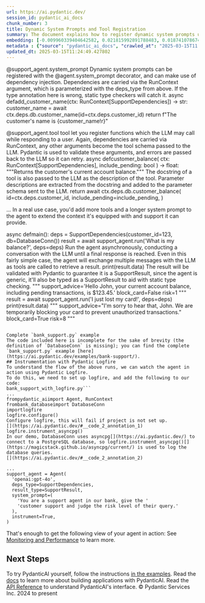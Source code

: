 ```yaml
---
url: https://ai.pydantic.dev/
session_id: pydantic_ai_docs
chunk_number: 3
title: Dynamic System Prompts and Tool Registration
summary: The document explains how to register dynamic system prompts using the @agent.system_prompt decorator, incorporating dependency injection via the RunContext argument. It also details the registration of functions as tools that the LLM can invoke when responding to users, with dependencies similarly managed through RunContext.
embedding: [-0.009960339404642582, 0.021815992891788483, 0.018741078674793243, -0.017800047993659973, -0.00036841825931333005, -0.01528179831802845, 0.01383711863309145, 0.0425981804728508, 0.0017081021796911955, 0.006222727242857218, 0.02449329011142254, -0.037614695727825165, -0.002234946470707655, -0.049119118601083755, 0.028336934745311737, 0.021140042692422867, -0.036262791603803635, 0.030722644180059433, -0.021219566464424133, 0.017959095537662506, 0.052008479833602905, 0.03769421949982643, 0.028124870732426643, 0.028814075514674187, -0.024970432743430138, -0.022823292762041092, -0.024639083072543144, 0.027356142178177834, -0.0032836648169904947, -0.056673869490623474, 0.04503690451383591, -0.020954487845301628, -0.01977488584816456, 0.02955629676580429, -0.0035454302560538054, 0.005480506457388401, 0.030139470472931862, -0.015586638823151588, 0.014619100838899612, 0.014062435366213322, 0.008217445574700832, -0.02950328215956688, 0.008091533556580544, 0.019602583721280098, -0.052247051149606705, 0.03605072945356369, 0.02194853313267231, 0.01634211465716362, 0.0026425053365528584, -0.0061564575880765915, -0.062452588230371475, 0.025593368336558342, -0.022849801927804947, 0.010967639274895191, -0.010152521543204784, 0.002967227017506957, 0.004171679262071848, 0.015414337627589703, -0.014658862724900246, -0.018012112006545067, -0.007408955134451389, -0.005507014226168394, -0.01893988810479641, 0.0013610144378617406, -0.06467925012111664, 0.014844418503344059, -0.04143183305859566, 0.03374454379081726, -0.045514047145843506, -0.004025885835289955, 0.03618327155709267, 0.03769421949982643, -0.04880102351307869, -0.03194200620055199, -0.018078381195664406, -0.025805430486798286, 0.051716893911361694, 0.03856898099184036, 0.0016658551758155227, -0.04039802402257919, -0.02945026569068432, -0.027170587331056595, -0.049331184476614, 0.03204803913831711, 0.03167692944407463, -0.053545936942100525, -0.08079604804515839, 0.008953039534389973, 0.006438103970140219, -0.019615838304162025, 0.0073493123054504395, 0.008224072866141796, 0.013088271021842957, 0.015785448253154755, 0.076024629175663, 0.0361037477850914, 0.008462644182145596, -0.03628930076956749, -0.011630336754024029, 0.030643120408058167, 0.0543941892683506, -0.009284388273954391, -0.037959299981594086, -0.03803882375359535, 0.06510337442159653, 0.008422882296144962, 0.003750866511836648, -0.025354797020554543, -0.04071611911058426, 0.026150032877922058, -0.1232086718082428, 0.00721014617010951, 0.010205538012087345, 0.009165102615952492, -0.03369152918457985, 0.024519797414541245, -0.01740242913365364, -0.015361322090029716, 0.015560131520032883, -0.07284367829561234, -0.05964275076985359, 0.0005993267986923456, 0.01153755933046341, -0.0020692721009254456, 0.032233595848083496, -0.005808541551232338, -0.01206109020859003, -0.036554381251335144, -0.04013294354081154, -0.00888014305382967, 0.03451327234506607, 0.027462173253297806, 0.011802637949585915, -0.0004663731961045414, -0.02577892318367958, -0.01758798584342003, -0.003893346292898059, 0.0018025365425273776, -0.04943721368908882, 0.021802740171551704, 0.014804656617343426, -0.02671995386481285, 0.005762152373790741, -0.01810488849878311, -0.045752618461847305, 0.0028877032455056906, -0.020901471376419067, -0.0059874695725739, -0.05577259883284569, -0.0010354644618928432, 0.030006932094693184, 0.014778148382902145, -0.048403408378362656, -0.031835976988077164, -0.01929774321615696, 0.011703233234584332, 0.020662900060415268, 0.048111818730831146, 0.013916642405092716, -0.02348599024116993, -0.008151176385581493, 0.005096141714602709, -0.025275273248553276, -0.021564168855547905, -0.020503852516412735, -0.04135230928659439, -0.034672319889068604, -0.016660209745168686, -0.073638916015625, -0.033426448702812195, -0.0043042185716331005, -0.019244728609919548, -0.025805430486798286, -0.014526323415338993, 0.036024224013090134, -0.03233962506055832, -0.013306960463523865, -0.036368824541568756, -0.02685249224305153, -0.05078911781311035, -0.03878104314208031, -0.04591166600584984, -0.01574568636715412, -0.018144650384783745, -0.030484072864055634, -0.017614493146538734, 0.0062392945401370525, 0.005208800546824932, 0.016183067113161087, 0.05651482194662094, 0.02907915599644184, 0.028999632224440575, 0.0004419362230692059, 0.009198238141834736, -0.0059410808607935905, -0.04609721899032593, 0.051133718341588974, 0.008131295442581177, 0.003714418038725853, -0.010901370085775852, 0.015825210139155388, 0.03008645586669445, 0.053651969879865646, 0.011663471348583698, -0.0062956237234175205, -0.015242036432027817, -0.009801291860640049, 0.0006353610078804195, -0.027117570862174034, -0.002562981564551592, 0.018979649990797043, -0.04819134250283241, 0.031888991594314575, -0.02389686368405819, -0.04018596187233925, 0.0027601339388638735, -0.007276415824890137, 0.026362096890807152, -0.007283042650669813, 0.009781411848962307, -0.005904632620513439, 0.021975040435791016, 0.012617755681276321, -0.022849801927804947, -0.01811814308166504, 0.027753761038184166, 0.06181639805436134, -0.04161738604307175, 0.032710734754800797, 0.008833753876388073, 0.02000020258128643, -0.009900696575641632, 0.019682107493281364, 0.004453325644135475, 0.05863545089960098, -0.033665020018815994, 0.029132170602679253, 0.02512948028743267, 0.0016708254115656018, -0.018900126218795776, 0.02926471084356308, 0.016434891149401665, 0.027303125709295273, -0.0061100684106349945, 0.007958994247019291, 0.015652909874916077, -0.011809265241026878, -0.02772725373506546, 0.06907956302165985, 0.022107580676674843, 0.03928469121456146, -0.009894070215523243, -0.004486460238695145, -0.03194200620055199, -0.019562823697924614, -0.041908975690603256, -0.009774784557521343, -0.01917845755815506, -0.004754852969199419, -0.025884954258799553, -0.00021351277246139944, 0.011670098640024662, -0.043976590037345886, -0.010179029777646065, 0.015825210139155388, -0.02697177790105343, 0.01542759221047163, -0.010815219022333622, -0.036262791603803635, -0.015348068438470364, 0.030881691724061966, 0.029158679768443108, 0.036554381251335144, -0.009105459786951542, -0.024506544694304466, -0.005576597526669502, -0.004556043539196253, 0.055613551288843155, 0.02502344734966755, 0.045514047145843506, -0.04328738525509834, 0.009907323867082596, 0.015851717442274094, 0.037084538489580154, -0.023459482938051224, 0.006911932490766048, -0.03066962957382202, -0.034301210194826126, -0.015082989819347858, 0.04821785166859627, -0.027104318141937256, 0.00832347758114338, 0.0062127867713570595, -0.017428938299417496, 0.025871699675917625, -0.03793279081583023, 0.04198849946260452, 0.004781360737979412, -0.005434117279946804, 0.0013924925588071346, -0.007899351418018341, 0.032366134226322174, -0.03485787659883499, -0.02247869037091732, 0.025792177766561508, 0.03268422931432724, 0.012968985363841057, 0.018555523827672005, 0.03854247182607651, -0.03162391111254692, 0.007826454937458038, 0.039205167442560196, 0.03984135761857033, 0.006149830296635628, -0.00897292047739029, 0.0034029504749923944, 0.044745318591594696, -0.022226866334676743, 0.042995795607566833, -0.02412218041718006, -0.05503037944436073, -0.001240900601260364, 0.05184943228960037, -0.014499816112220287, -0.0162360817193985, -0.022876309230923653, 0.03936421498656273, -0.005000050645321608, -0.017428938299417496, -0.0036150135565549135, -0.007064352743327618, -0.052591655403375626, 0.00958260241895914, 0.009052444249391556, 0.011086924932897091, -0.007892724126577377, 0.01043748203665018, 0.008515659719705582, 0.0026441619265824556, 0.0601729117333889, -0.046176742762327194, 0.0046024322509765625, -0.05556053668260574, -0.03252518177032471, -0.009503078646957874, 0.040742628276348114, 0.038675010204315186, 0.015043227933347225, 0.014049181714653969, -0.0004754852852784097, -0.016249336302280426, 0.03652787208557129, 0.018303697928786278, 0.02608376368880272, -0.012637636624276638, 0.006613718345761299, -0.03379755839705467, -0.025937970727682114, -0.020676154643297195, -0.0010031579295173287, -0.06542146950960159, 0.00964224524796009, -0.00973502267152071, 0.00482443580403924, 0.001649287762120366, 0.014870925806462765, 0.0022183789405971766, -0.04591166600584984, 0.010072997771203518, 0.0037674338091164827, 0.07040495425462723, 0.01554687786847353, -0.03947024792432785, 0.000588972179684788, -0.043154843151569366, -0.042810242623090744, -0.01530830655246973, -0.007408955134451389, 0.008403001353144646, 0.007508359849452972, 0.0310407392680645, -0.011318868957459927, 0.04061008617281914, 0.030775660648941994, 0.054606251418590546, 0.04238611459732056, -0.0178133025765419, 0.007693915162235498, 0.0020030024461448193, 0.024082418531179428, 0.0745932012796402, -0.1030096635222435, -0.014937195926904678, -0.04418865218758583, -0.027594713494181633, 0.006199532654136419, 0.037084538489580154, 0.020397821441292763, 0.06324782222509384, -0.00035992744960822165, 0.013055135495960712, -0.009450063109397888, -0.0053844149224460125, -0.021285835653543472, 0.006378461141139269, 0.038383424282073975, 0.048138327896595, 0.009483197703957558, 0.011305615305900574, -0.03202152997255325, 0.0669059157371521, -0.040795642882585526, 0.014592593535780907, -0.020371314138174057, -0.013373230583965778, -0.05434117466211319, -0.02673320658504963, -0.00790597777813673, 0.03461930528283119, 0.042571671307086945, -0.044400714337825775, -0.07825129479169846, 0.00949645135551691, -0.029105663299560547, -0.03027201071381569, 0.05349292233586311, -0.003512295428663492, -0.04384405165910721, 0.01569267176091671, -0.01916520483791828, 0.026401858776807785, 0.014314260333776474, 0.00823070015758276, -0.03440723940730095, -0.04874800890684128, -0.02229313552379608, 0.0051458440721035, 0.02613678015768528, -0.012657517567276955, -0.015705924481153488, 0.014340768568217754, -0.0445067472755909, -0.008840381167829037, 0.06483829766511917, -0.003916540648788214, 0.019973695278167725, -0.044400714337825775, -0.036368824541568756, 0.041458338499069214, 0.009397046640515327, 0.0016641984693706036, -0.023379959166049957, -0.017137350514531136, 0.025394558906555176, -0.05002038925886154, -0.049331184476614, 0.06133925914764404, 0.011829146184027195, 0.03557358682155609, 0.012975611723959446, 0.04668039456009865, 0.04090167582035065, -0.03051058202981949, 0.033665020018815994, -0.011862280778586864, 0.020132742822170258, 0.008780738338828087, 0.013114778324961662, 0.022849801927804947, 0.006686615291982889, 0.010702560655772686, -0.002200154820457101, -0.02360527589917183, -0.0028230901807546616, -0.02502344734966755, -0.04519595205783844, -0.031888991594314575, -0.008807246573269367, 0.02690550871193409, 0.018794093281030655, 0.04288976639509201, -0.026229556649923325, -0.013519023545086384, 0.048933565616607666, -0.006689928937703371, 0.0033996368292719126, -0.006905305199325085, -0.02979486808180809, -0.03244565799832344, -0.0015391143970191479, 0.02902613952755928, 0.011491170153021812, 0.06998082995414734, -0.015228782780468464, -0.0016981617081910372, -0.005907945800572634, 0.01062303688377142, -0.015348068438470364, -0.0056726885959506035, 0.00814454909414053, 0.02177623100578785, 0.018144650384783745, -0.017481952905654907, 0.02577892318367958, -0.0006026403279975057, -0.04678642749786377, 0.0012566396035254002, -0.005470565985888243, 0.004599119070917368, 0.03345295786857605, -0.039390724152326584, 0.008237326517701149, -0.00044317878200672567, 0.03369152918457985, -0.00046140296035446227, 0.0051160226576030254, -0.0023989640176296234, 0.008190938271582127, -8.791092841420323e-05, -0.02083520218729973, 0.030775660648941994, -0.02536804974079132, 0.0067793927155435085, 0.030881691724061966, 0.04198849946260452, -0.040742628276348114, -0.011080297641456127, -0.031199786812067032, 0.0009426868637092412, -0.007919232361018658, 0.018688062205910683, -0.004078901372849941, -0.003624954028055072, 0.021034009754657745, -0.024639083072543144, 0.021272581070661545, 0.008588556200265884, -0.0020295102149248123, -0.03332041949033737, -0.00976153090596199, 0.010238672606647015, 0.017018064856529236, 0.0013369916705414653, -0.02123281918466091, 0.009204864501953125, 0.0009948742808774114, 0.034433748573064804, 0.021325597539544106, 0.0013643279671669006, 0.005281697027385235, 0.05314831808209419, -0.0027932689990848303, 0.007070979569107294, -0.006116695702075958, 0.02254495956003666, -0.005576597526669502, -0.01664695516228676, -0.03570612892508507, 0.009244626387953758, -0.033532481640577316, 0.014764894731342793, -0.036845967173576355, 0.02300884760916233, -0.005709136836230755, 0.008217445574700832, 0.04559357091784477, 0.051186736673116684, -0.009635617956519127, -0.041458338499069214, 0.002390680368989706, -0.0008006211137399077, 0.04365849494934082, -0.013048509135842323, -0.017773540690541267, 0.05497736483812332, -0.00012446282198652625, -0.01846274547278881, -0.024466782808303833, -0.00982780009508133, 0.018316952511668205, -0.0059145730920135975, -0.044930871576070786, 0.01964234560728073, 0.027356142178177834, -0.011968311853706837, 0.0027965824119746685, -0.010914623737335205, 0.006043798755854368, 0.020371314138174057, -0.020689407363533974, -0.025739161297678947, -0.009357284754514694, -0.011133314110338688, 0.010881489142775536, -0.027223603799939156, 0.0074487170204520226, 0.005835049320012331, 0.014950449578464031, -0.02490416169166565, 9.003363084048033e-05, 0.02748868241906166, -0.03228661045432091, -0.019682107493281364, 0.024161942303180695, 0.015666162595152855, 0.0007815685821697116, 0.030245501548051834, 0.036368824541568756, -0.013876880519092083, 0.02548733539879322, -0.00903256330639124, -0.014314260333776474, -0.014923942275345325, -0.03835691511631012, -0.055666569620370865, 0.025858446955680847, -0.014645609073340893, 0.04967578500509262, 0.021577421575784683, -0.007614391390234232, -0.0023459482472389936, 0.008456016890704632, 0.026163287460803986, -0.015785448253154755, 0.014937195926904678, 0.013439499773085117, -0.006517627276480198, 0.00028972295694984496, -0.0007306237239390612, 0.03416867181658745, -0.04365849494934082, 0.028310425579547882, 0.05129276588559151, -0.007057725917547941, -0.00019528859411366284, -0.008714469149708748, 0.04609721899032593, -0.01206771656870842, -0.004764793440699577, -0.03297581523656845, 0.043393414467573166, 0.03846294805407524, -0.007866215892136097, -0.024745116010308266, 0.012074343860149384, -0.0033399942331016064, -0.030165979638695717, 0.003225678810849786, 0.038091838359832764, -0.020145995542407036, -0.017097588628530502, -0.031411848962306976, 0.051478322595357895, -0.0025795490946620703, 0.01292259618639946, -0.007753557991236448, 0.006646853405982256, -0.010835099965333939, 0.00299373478628695, 0.04023897647857666, -0.06674686819314957, 0.02868153713643551, 0.015944495797157288, 0.0004655448137782514, -0.011133314110338688, 0.023578768596053123, 0.016620447859168053, 0.0020957801025360823, 0.039788343012332916, 0.0178133025765419, -0.058741483837366104, -0.006583896931260824, 0.013611801899969578, 0.0030351534951478243, -0.027939315885305405, 0.006120008882135153, -0.0013071703724563122, -0.0361037477850914, -0.008721095509827137, 0.04023897647857666, 0.016010764986276627, -0.020464090630412102, -0.043207861483097076, 0.025990985333919525, 0.04922515153884888, -0.016209574416279793, 0.050895147025585175, 0.020808693021535873, 0.025566859170794487, 0.034725334495306015, 0.015613147057592869, -0.008813873864710331, 0.003919854294508696, -0.0007724564638920128, 0.0020096295047551394, 0.014446799643337727, -0.021405121311545372, 0.018621793016791344, -0.018476000055670738, -0.06780718266963959, -0.008615064434707165, -0.016209574416279793, -0.0006262488896027207, -0.0087277228012681, -0.04548753798007965, -0.01114656776189804, 0.0010313226375728846, -0.008873515762388706, 0.042677704244852066, -0.019801393151283264, -0.03451327234506607, 0.010026609525084496, -0.04034500941634178, 0.020636392757296562, -0.03162391111254692, -0.0031875737477093935, -0.018250681459903717, 0.002241573529317975, 0.012412319891154766, -0.02713082544505596, -0.01681925542652607, 0.036792952567338943, -0.015255291014909744, -0.04095469042658806, 0.011471289210021496, -0.027753761038184166, -0.007170384284108877, 0.03859548643231392, 0.028655029833316803, 0.019629092887043953, -0.018900126218795776, 0.006438103970140219, 0.0053015779703855515, -0.03570612892508507, 0.00724328076466918, -0.029185187071561813, -0.07708494365215302, 0.0034824740141630173, -0.041564371436834335, -0.021378614008426666, 0.005652807652950287, -0.03138534352183342, -0.02136535942554474, -0.003721045097336173, -0.007713796105235815, -0.013061762787401676, 0.009483197703957558, 0.030404549092054367, -0.032472163438797, 0.03305533900856972, -0.02955629676580429, 0.010782084427773952, 0.010788710787892342, -0.0135389044880867, 0.0418824665248394, 0.019032664597034454, -0.020318297669291496, -0.007707168813794851, -0.011053790338337421, -0.007687287870794535, -0.02343297377228737, 0.010165776126086712, -0.007183638401329517, 0.05996084585785866, -0.017150605097413063, -0.007886096835136414, -0.013406365178525448, -0.0038602114655077457, 0.01728314347565174, 0.019257981330156326, 0.0036481483839452267, -0.02921169437468052, -0.010039863176643848, -0.007064352743327618, 0.03061661310493946, -0.050948165357112885, -0.0036481483839452267, -0.007806573528796434, 0.009728395380079746, -0.040689609944820404, 0.024996940046548843, -0.00826383475214243, -0.027541697025299072, -0.011504423804581165, 0.036368824541568756, -0.02762122079730034, -0.005195546429604292, -0.03644834831357002, -0.03469882905483246, -0.04214754328131676, -0.08387096226215363, -0.029635820537805557, -0.002269738120958209, -0.007978875190019608, 0.020755678415298462, -0.0020030024461448193, 0.02253170683979988, -0.0924065038561821, -0.0061266361735761166, 0.0025878327433019876, 0.007143876515328884, 0.010364584624767303, 0.0027071181684732437, 0.03162391111254692, 0.04951673746109009, -0.016726478934288025, -0.02459932118654251, -0.0041915602050721645, 0.028098363429307938, -0.029370741918683052, -0.01369132474064827, 0.01958933100104332, -0.03146486356854439, 0.030192486941814423, 0.010808591730892658, 0.04352595657110214, 0.008992801420390606, -0.02565963752567768, -0.015056481584906578, -0.0745932012796402, 0.04792626574635506, -0.004039139952510595, -0.008714469149708748, -0.008648199029266834, 0.03109375573694706, 0.03292280063033104, -0.0032853216398507357, -0.003416204359382391, -0.030881691724061966, -0.014460054226219654, -0.027356142178177834, -0.018794093281030655, 0.032657720148563385, 0.0015929584624245763, 0.019257981330156326, 0.0009476570412516594, 0.010994147509336472, -0.021100280806422234, 0.011789384298026562, 0.0416438952088356, 0.005898005329072475, 0.05073609948158264, 0.023976385593414307, -0.02762122079730034, 0.04591166600584984, 0.018489252775907516, 0.031650420278310776, 0.04169690981507301, 0.03321438655257225, 0.04124627634882927, 0.012935849837958813, 0.0027684178203344345, 0.01729639805853367, -0.06229354068636894, 0.016607193276286125, 0.0010031579295173287, 0.03403612971305847, 0.00429096445441246, 0.004549416713416576, 0.002118974458426237, -0.006905305199325085, -0.0029473460745066404, 0.0025828625075519085, -0.030404549092054367, 0.005974215921014547, -0.015533623285591602, -0.004320785868912935, -0.006878797430545092, 0.03499041497707367, -0.00991395115852356, 0.015414337627589703, -0.027568206191062927, 0.01970861665904522, -0.0027104318141937256, -0.01120621059089899, -0.003084855619817972, 0.014738386496901512, 0.04665388539433479, -0.03787977620959282, 0.021034009754657745, 0.032551687210798264, -0.020556868985295296, -0.004609059542417526, -0.004655448254197836, -0.005546776112169027, -0.00030649747350253165, -0.004188246559351683, 0.014566085301339626, -0.015056481584906578, 0.02998042292892933, 0.002953972900286317, -0.00020698933803942055, -0.00569256953895092, -0.020384566858410835, 0.015679417178034782, 0.018727824091911316, -0.009662126190960407, 0.05349292233586311, 0.024029402062296867, -0.012624382972717285, 0.022995594888925552, -0.015454099513590336, 0.010801965370774269, -0.028708044439554214, -0.04312833771109581, -0.026150032877922058, 0.01563965529203415, 0.0022200357634574175, 0.007104114629328251, 0.007879470475018024, 0.03628930076956749, -0.013485888950526714, 0.011842399835586548, 0.04713102802634239, 0.013028628192842007, -0.047396108508110046, 0.01153755933046341, 0.0017263262998312712, 0.014035928063094616, -0.01291596982628107, 0.01622282899916172, -0.008283715695142746, 0.015043227933347225, -0.002322753891348839, -0.04037151485681534, 0.0033714722376316786, -0.011617083102464676, 0.026680191978812218, 0.00937716569751501, -0.0356266051530838, 0.022491944953799248, -0.010907996445894241, 0.010543513111770153, 0.03787977620959282, -0.04047754779458046, 0.008389746770262718, -0.006530881393700838, -0.015414337627589703, -0.01723012886941433, -0.013426246121525764, -0.006063679698854685, -0.01941702887415886, -0.01574568636715412, 0.008827127516269684, -0.0009841053979471326, -0.0023459482472389936, 0.02448003552854061, -0.019920678809285164, 0.00870121456682682, -0.011815891601145267, 0.031120263040065765, -0.013373230583965778, 0.04455976188182831, -0.0010031579295173287, -0.05752212181687355, -0.006679988466203213, -0.02702479436993599, -0.023737816140055656, 0.05577259883284569, 0.002171990228816867, -0.007329431362450123, -0.025805430486798286, -0.014645609073340893, -0.02265099249780178, -0.006305564194917679, -0.018688062205910683, -0.037614695727825165, -0.02548733539879322, 0.013704579323530197, 0.029821375384926796, -0.01218037586659193, 0.050418008118867874, 0.05529545992612839, 0.04683944210410118, -0.048641979694366455, 0.011862280778586864, 0.01905917376279831, -0.011259226128458977, 0.029953915625810623, 0.012631009332835674, -0.0012384154833853245, 0.02212083339691162, -0.0020990935154259205, 0.01622282899916172, 0.017216874286532402, -0.02796582318842411, -0.01179601065814495, 0.03456628695130348, -0.01212073303759098, -0.00036966081825084984, 0.04471880942583084, -0.014035928063094616, 0.02849598228931427, 0.07178336381912231, 0.026216303929686546, -0.009980220347642899, 0.0024370690807700157, 0.01277017593383789, 0.032180577516555786, 0.007011336740106344, 0.009284388273954391, 0.0004220553091727197, 0.057310059666633606, -0.00494372146204114, -0.006199532654136419, -0.0036183269694447517, 0.008555421605706215, -0.02762122079730034, 0.0025199062656611204, -0.007846335880458355, 0.012458708137273788, -0.014354022219777107, 0.0051590981893241405, -0.03522898629307747, -0.00529826432466507, -0.021908771246671677, -0.020742423832416534, -0.01552036963403225, -0.013214183039963245, 0.006825781427323818, -0.01058990228921175, 0.03393010050058365, -0.003346621058881283, 0.010165776126086712, -0.028283918276429176, 0.04376452788710594, 0.02011948823928833, 0.004257829859852791, 0.02678622305393219, -0.017601238563656807, 0.007528240792453289, 0.010457362979650497, -0.03957628086209297, 0.01928449049592018, -0.023260673508048058, 0.011212837882339954, 0.026163287460803986, -0.014963704161345959, 0.014460054226219654, -0.015321560204029083, -6.787469465052709e-05, 0.021723216399550438, 0.027303125709295273, 0.009933832101523876, 0.05556053668260574, 0.0005782033549621701, 0.004741598851978779, 0.008734350092709064, 0.014115451835095882, 0.03398311510682106, -0.02583193965256214, 0.02307511866092682, -0.021723216399550438, 0.011312241666018963, 0.01274366769939661, -0.022147342562675476, -0.0006626972462981939, 0.01451306976377964, 0.03207454830408096, 0.002089153043925762, 0.005851616617292166, -0.03321438655257225, -0.005835049320012331, -0.022041309624910355, 0.006391714792698622, 0.013969657942652702, 0.023114880546927452, -0.0312793105840683, -0.007693915162235498, 0.0071239955723285675, 0.006951693911105394, 0.03308184817433357, -0.006315504666417837, -0.011809265241026878, -0.0002022262051468715, -0.027700744569301605, -0.031067246571183205, -0.04596468061208725, 0.00040362405707128346, 0.0015084645710885525, -0.022160595282912254, 0.024758368730545044, -0.024970432743430138, -0.016912033781409264, -0.04615023732185364, -0.01835671439766884, -0.001756147714331746, 0.0502854660153389, 0.019072426483035088, 0.0025215630885213614, 0.020848454907536507, 0.011544185690581799, 0.004857570864260197, 0.025354797020554543, 0.005255189258605242, -0.012021328322589397, -0.0033731290604919195, 0.019337505102157593, -0.01049712486565113, -0.0011257570004090667, 0.017959095537662506, 0.013943149708211422, 0.012346049770712852, 0.005321458913385868, -0.05381101742386818, 0.03984135761857033, -0.0008370694704353809, -0.009257880970835686, -0.005603105295449495, 0.00448314705863595, 0.003837017109617591, 0.019721869379281998, 0.0069649480283260345, -0.032949306070804596, 0.014367276802659035, -0.013505769893527031, 0.025049956515431404, 0.004781360737979412, 0.02820439450442791, -0.004910586401820183, -0.008164430037140846, 0.023048609495162964, -0.005980842746794224, 0.017256636172533035, -0.020344804972410202, -0.00858192890882492, -0.019138695672154427, 0.02902613952755928, 0.004440071526914835, -0.01935075968503952, -0.03249867260456085, -0.037376124411821365, 0.035069938749074936, -0.02960931323468685, 4.247992910677567e-05, -0.013823864981532097, -0.033134862780570984, 0.02224011905491352, -0.019682107493281364, -0.0002507894823793322, -0.003737612394616008, 0.01574568636715412, -0.011902042664587498, 0.008562048897147179, 0.00027936830883845687, 0.015255291014909744, -0.008833753876388073, 0.07878144830465317, 0.014102197252213955, -0.0030682883225381374, 0.022279880940914154, 0.03061661310493946, 0.007998756133019924, 0.03249867260456085, -0.010059744119644165, -0.032949306070804596, -0.01026517990976572, -0.025049956515431404, 0.04153786227107048, 0.01882060244679451, 0.004996737465262413, 0.028045346960425377, -0.01764100044965744, -0.005851616617292166, 0.032472163438797, 0.0053280857391655445, 0.007070979569107294, 0.02512948028743267, 0.03422168642282486, -0.013446127064526081, -0.02507646381855011, -0.008535540662705898, -0.004744912497699261, 0.003972869832068682, -0.04381754249334335, 0.011981566436588764, 0.03488438203930855, 0.01203458197414875, -0.017269890755414963, 0.0029142112471163273, 0.004751539323478937, -0.05481831729412079, 0.002417188137769699, 0.012147240340709686, 0.00808490626513958, -0.007521613966673613, 0.018436238169670105, -0.010947758331894875, 0.004198187030851841, -0.01050375122576952, -0.021285835653543472, -0.014407037757337093, 0.02412218041718006, 0.014327514916658401, -0.0382508859038353, 0.010907996445894241, 0.0027087749913334846, -0.0037939418107271194, -0.011550812982022762, 0.012498470023274422, -0.02330043539404869, -0.0024602634366601706, -0.025858446955680847, 0.02471860684454441, 0.04898658022284508, -0.01268402487039566, 0.03446025773882866, -0.025222256779670715, 0.014221482910215855, -0.009953713044524193, 0.011186329647898674, 0.0007794976118020713, -0.03204803913831711, -0.011318868957459927, -0.007945739664137363, -0.042677704244852066, 0.030643120408058167, -0.03917866200208664, -0.006713123060762882, 0.01427449844777584, 0.00445663882419467, -0.00022283194994088262, 0.029344234615564346, 0.016965050250291824, -0.038675010204315186, 0.00023028728901408613, 0.022399166598916054, 0.006371833849698305, -0.01829044334590435, 0.004317472688853741, 0.018568776547908783, -0.02884058468043804, -0.039682310074567795, 0.015122750774025917, 0.0021289149299263954, -0.017614493146538734, 0.00721014617010951, 0.006348639726638794, 0.008124668151140213, -0.014088943600654602, 0.04723706096410751, 0.01858203113079071, 0.019151950255036354, -0.02188226394355297, 0.00019042190979234874, -0.020384566858410835, -0.005503700580447912, -0.012650890275835991, -0.00567931542173028, -0.03355898708105087, -0.010583274997770786, -0.00609350111335516, 0.014738386496901512, 0.002929121721535921, -0.03952326253056526, -0.007793319411575794, 0.007793319411575794, 0.004214754328131676, 0.021564168855547905, 0.0037111046258360147, 0.015613147057592869, 0.014870925806462765, -0.011411646381020546, -0.006169711239635944, 0.0016434892313554883, -0.02725011110305786, -0.02931772544980049, 0.01911218836903572, 0.004373801872134209, -0.01200807373970747, -0.018860364332795143, 0.014950449578464031, 0.014950449578464031, -0.001468702801503241, -0.014102197252213955, -0.00820419192314148, -0.021869009360671043, 0.01740242913365364, -0.0020775559823960066, 0.008177683688700199, -0.0017760286573320627, -0.010311569087207317, -0.007355939596891403, 0.008184310980141163, -0.03570612892508507, 0.006805900949984789, 0.0045759244821965694, -0.016660209745168686, 0.008747603744268417, -0.010517004877328873, -0.011776129715144634, -0.009092206135392189, 0.014009419828653336, 0.0026474755723029375, 0.012591247446835041, 0.015851717442274094, 0.013333468697965145, 0.03021899424493313, -0.011636964045464993, 0.012014701031148434, -0.010788710787892342, -0.009562721475958824, -0.05410260334610939, 0.048138327896595, 0.0025016821455210447, -0.009980220347642899, -0.01026517990976572, 0.014738386496901512, -0.020318297669291496, -0.02124607376754284, -0.006202846299856901, -0.00163023523055017, 0.010019982233643532, 0.02878756821155548, 0.0051889196038246155, 0.026892254129052162, -0.0037707474548369646, 0.0040888418443500996, -0.037720728665590286, -0.0033018889371305704, -0.00991395115852356, 0.029662329703569412, -0.013227436691522598, 0.0013717833207920194, 0.010185657069087029, 0.0002072999777738005, -0.03133232519030571, -0.018316952511668205, -0.02201480232179165, -0.005364534445106983, 0.00034936569863930345, 0.007753557991236448, -0.002448666375130415, -0.029874391853809357, -0.004237948916852474, 0.013505769893527031, 0.0010495467577129602, -0.0014455083291977644, -0.010119386948645115, 0.0004767278442159295, -0.014897434040904045, 0.022332897409796715, 0.04482484236359596, 0.002871135715395212, -0.020742423832416534, 0.013996166177093983, 0.01615655981004238, -0.007660780102014542, 0.009383792988955975, -0.01823742873966694, -0.0034990415442734957, -0.014937195926904678, 0.012995492666959763, -0.02213408797979355, -0.009788038209080696, 0.01586497202515602, 0.00885363481938839, -0.008449389599263668, 0.00023939937818795443, 0.015599893406033516, 1.7085163563024253e-05, 0.032551687210798264, -0.005705823190510273, 0.025937970727682114, 0.010662798769772053, 0.01371783297508955, -0.03074915148317814, 0.008522287011146545, -0.008840381167829037, 0.008793992921710014, -0.014115451835095882, -0.001872119726613164, -0.02714408002793789, 0.034539781510829926, 0.0035388031974434853, -0.008250581100583076, -0.01304188184440136, 0.053890541195869446, -0.018449490889906883, -0.010715814307332039, 0.022372659295797348, -0.012445454485714436, -0.009920577518641949, -0.007919232361018658, -0.010782084427773952, -0.0019284490263089538, -0.02902613952755928, -0.01728314347565174, 0.01734941452741623, -0.017150605097413063, -0.005563343409448862, -0.003353248117491603, -0.01680600270628929, 0.014645609073340893, 0.00356862461194396, -0.008648199029266834, -0.0026772969868034124, 0.00820419192314148, -0.0087277228012681, -0.0007447060197591782, -0.0062127867713570595, 0.0009509705705568194, -0.03186248242855072, 0.008707841858267784, -0.006169711239635944, 0.0008656482677906752, 0.012160494923591614, -0.029052646830677986, 0.004125290550291538, 0.01516251266002655, 0.004983483348041773, 0.017336159944534302, 0.025633130222558975, -0.04217405244708061, -0.022465435788035393, -0.025275273248553276, -0.005125963129103184, 0.001658399822190404, 0.012465335428714752, 0.00967537984251976, 0.0055997916497290134, -0.002181930700317025, 0.03904612362384796, 0.010656171478331089, -0.009363912045955658, 0.021815992891788483, -0.03846294805407524, 0.0009402017458342016, 0.0123327961191535, -0.04090167582035065, -0.04302230477333069, 0.008237326517701149, 0.006229354068636894, -0.00046347390161827207, 0.014764894731342793, 0.027700744569301605, -0.0022846488282084465, 0.014698624610900879, -0.0025265333242714405, 0.000739735784009099, -0.03281676769256592, 0.017786793410778046, -0.0037806876935064793, 0.038621995598077774, -0.006792646832764149, -0.027011539787054062, -0.012644263915717602, -0.008369865827262402, -0.020159250125288963, 0.037084538489580154, 0.009078952483832836, -0.0031826035119593143, 0.039973899722099304, 0.033134862780570984, 0.058264341205358505, -0.04890705645084381, 0.0268392376601696, 0.019218219444155693, -0.008283715695142746, 0.0014786432730033994, -0.02341972105205059, 0.01935075968503952, 0.026587413623929024, 0.023565514013171196, -0.02425471879541874, -0.013512397184967995, 0.03143835812807083, 0.008734350092709064, -0.010861608199775219, 0.01395640429109335, 0.00028123214724473655, 0.03931120038032532, 0.0038171361666172743, -0.015533623285591602, -0.010026609525084496, 0.004996737465262413, 0.01291596982628107, -0.0022813351824879646, 0.022213611751794815, 0.019721869379281998, 0.011100178584456444, -0.01439378410577774, 0.035600095987319946, 0.009920577518641949, 0.002596116391941905, 0.015917988494038582, -0.0036481483839452267, -0.012962358072400093, 0.010059744119644165, -0.020795440301299095, 0.01675298623740673, -0.0007252392824739218, 0.04153786227107048, 0.012352677062153816, -0.001407403266057372, -0.041802942752838135, -0.009536213241517544, -0.004155111964792013, 0.015719179064035416, 0.005960961803793907, 0.009668752551078796, -0.03061661310493946, -0.03538803383708, 0.0030682883225381374, 0.021908771246671677, -0.0207026619464159, -0.0017710584215819836, -0.003906600177288055, -0.01049712486565113, 0.016978302970528603, 0.015785448253154755, -0.03557358682155609, 0.04143183305859566, 0.002695521106943488, -0.02053035981953144, 0.004138544201850891, -0.01651441492140293, 0.006643539760261774, -0.0008258864399977028, 0.04554055631160736, -0.04903959482908249, -0.012147240340709686, -0.016209574416279793, -0.033426448702812195, 0.024731861427426338, 0.020676154643297195, -0.026918761432170868, 0.012080971151590347, -0.02389686368405819, 0.023340197280049324, -0.028230903670191765, 0.0033035457599908113, 0.0034857874270528555, -0.015295052900910378, -0.013253944925963879, -0.0009890756336972117]
metadata : {"source": "pydantic_ai_docs", "crawled_at": "2025-03-15T11:24:49.425092", "url_path": "/", "chunk_size": 4981}
updated_dt: 2025-03-15T11:24:49.427802
---
```

@support_agent.system_prompt 
Dynamic system prompts[](https://ai.pydantic.dev/agents/#system-prompts) can be registered with the @agent.system_prompt[](https://ai.pydantic.dev/api/agent/#pydantic_ai.agent.Agent.system_prompt) decorator, and can make use of dependency injection. Dependencies are carried via the RunContext[](https://ai.pydantic.dev/api/tools/#pydantic_ai.tools.RunContext) argument, which is parameterized with the deps_type from above. If the type annotation here is wrong, static type checkers will catch it.
[](https://ai.pydantic.dev/#__code_1_annotation_5)
async defadd_customer_name(ctx: RunContext[SupportDependencies]) -> str:
  customer_name = await ctx.deps.db.customer_name(id=ctx.deps.customer_id)
  return f"The customer's name is {customer_name!r}"

@support_agent.tool 
tool[](https://ai.pydantic.dev/tools/) let you register functions which the LLM may call while responding to a user. Again, dependencies are carried via RunContext[](https://ai.pydantic.dev/api/tools/#pydantic_ai.tools.RunContext), any other arguments become the tool schema passed to the LLM. Pydantic is used to validate these arguments, and errors are passed back to the LLM so it can retry.
[](https://ai.pydantic.dev/#__code_1_annotation_6)
async defcustomer_balance(
  ctx: RunContext[SupportDependencies], include_pending: bool
) -> float:
"""Returns the customer's current account balance.""" 
The docstring of a tool is also passed to the LLM as the description of the tool. Parameter descriptions are extracted[](https://ai.pydantic.dev/tools/#function-tools-and-schema) from the docstring and added to the parameter schema sent to the LLM.
[](https://ai.pydantic.dev/#__code_1_annotation_7)
  return await ctx.deps.db.customer_balance(
    id=ctx.deps.customer_id,
    include_pending=include_pending,
  )

... 
In a real use case, you'd add more tools and a longer system prompt to the agent to extend the context it's equipped with and support it can provide.
[](https://ai.pydantic.dev/#__code_1_annotation_11)

async defmain():
  deps = SupportDependencies(customer_id=123, db=DatabaseConn())
  result = await support_agent.run('What is my balance?', deps=deps) 
Run the agent[](https://ai.pydantic.dev/agents/#running-agents) asynchronously, conducting a conversation with the LLM until a final response is reached. Even in this fairly simple case, the agent will exchange multiple messages with the LLM as tools are called to retrieve a result.
[](https://ai.pydantic.dev/#__code_1_annotation_8)
  print(result.data) 
The result will be validated with Pydantic to guarantee it is a SupportResult, since the agent is generic, it'll also be typed as a SupportResult to aid with static type checking.
[](https://ai.pydantic.dev/#__code_1_annotation_10)
"""
  support_advice='Hello John, your current account balance, including pending transactions, is $123.45.' block_card=False risk=1
  """
  result = await support_agent.run('I just lost my card!', deps=deps)
  print(result.data)
"""
  support_advice="I'm sorry to hear that, John. We are temporarily blocking your card to prevent unauthorized transactions." block_card=True risk=8
  """

```

Complete `bank_support.py` example
The code included here is incomplete for the sake of brevity (the definition of `DatabaseConn` is missing); you can find the complete `bank_support.py` example [here](https://ai.pydantic.dev/examples/bank-support/).
## Instrumentation with Pydantic Logfire
To understand the flow of the above runs, we can watch the agent in action using Pydantic Logfire.
To do this, we need to set up logfire, and add the following to our code:
bank_support_with_logfire.py```
...
frompydantic_aiimport Agent, RunContext
frombank_databaseimport DatabaseConn
importlogfire
logfire.configure() 
Configure logfire, this will fail if project is not set up.
[](https://ai.pydantic.dev/#__code_2_annotation_1)
logfire.instrument_asyncpg() 
In our demo, DatabaseConn uses asyncpg[](https://ai.pydantic.dev/) to connect to a PostgreSQL database, so logfire.instrument_asyncpg()[](https://magicstack.github.io/asyncpg/current/) is used to log the database queries.
[](https://ai.pydantic.dev/#__code_2_annotation_2)

...
support_agent = Agent(
  'openai:gpt-4o',
  deps_type=SupportDependencies,
  result_type=SupportResult,
  system_prompt=(
    'You are a support agent in our bank, give the '
    'customer support and judge the risk level of their query.'
  ),
  instrument=True,
)

```

That's enough to get the following view of your agent in action:
See [Monitoring and Performance](https://ai.pydantic.dev/logfire/) to learn more.
## Next Steps
To try PydanticAI yourself, follow the instructions [in the examples](https://ai.pydantic.dev/examples/).
Read the [docs](https://ai.pydantic.dev/agents/) to learn more about building applications with PydanticAI.
Read the [API Reference](https://ai.pydantic.dev/api/agent/) to understand PydanticAI's interface.
© Pydantic Services Inc. 2024 to present